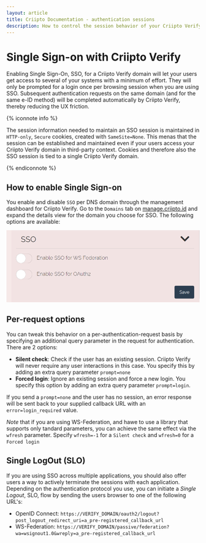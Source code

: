 ```yaml
---
layout: article
title: Criipto Documentation - authentication sessions
description: How to control the session behavior of your Criipto Verify domain
---
```


# Single Sign-on with Criipto Verify

Enabling Single Sign-On, SSO, for a Criipto Verify domain will let your users get access to several of your systems with a minimum of effort. They will only be prompted for a login once per browsing session when you are using SSO. Subsequent authentication requests on the same domain (and for the same e-ID method) will be completed automatically by Criipto Verify, thereby reducing the UX friction.

{% iconnote info %}

The session information needed to maintain an SSO session is maintained in `HTTP-only`, `Secure` cookies, created with `SameSite=None`. This menas that the session can be established and maintained even if your users access your Criipto Verify domain in third-party context. Cookies and therefore also the SSO session is tied to a single Criipto Verify domain.

{% endiconnote %}

## How to enable Single Sign-on

You enable and disable `SSO` per DNS domain through the management dashboard for Criipto Verify. Go to the `Domains` tab on [manage.criipto.id](https://manage.criipto.id) and expand the details view for the domain you choose for SSO. The following options are available:

![Single Sign-On Settings](/images/sso-settings-for-domain.png)

## Per-request options

You can tweak this behavior on a per-authentication-request basis by specifying an additional query parameter in the request for authentication. There are 2 options: 
- **Silent check**: Check if the user has an existing session. Criipto Verify will never require any user interactions in this case. You specify this by adding an extra query parameter `prompt=none`
- **Forced login**: Ignore an existing session and force a new login. You specify this option by adding an extra query parameter `prompt=login`.

If you send a `prompt=none` and the user has no session, an error response will be sent back to your supplied callback URL with an `error=login_required` value.

_Note_ that if you are using WS-Federation, and hawe to use a library that supports only tandard parameters, you can achieve the same effect via the `wfresh` parameter. Specify `wfresh=-1` for a `Silent check` and `wfresh=0` for a `Forced login`

## Single LogOut (SLO)

If you are using SSO across multiple applications, you should also offer users a way to actively terminate the sessions with each application. Depending on the authentication protocol you use, you can initiate a _Single Logout_, SLO, flow by sending the users browser to one of the following URL's:

- OpenID Connect: `https://VERIFY_DOMAIN/oauth2/logout?post_logout_redirect_uri=a_pre-registered_callback_url`
- WS-Federation: `https://VERIFY_DOMAIN/passive/federation?wa=wsignout1.0&wreply=a_pre-registered_callback_url`

